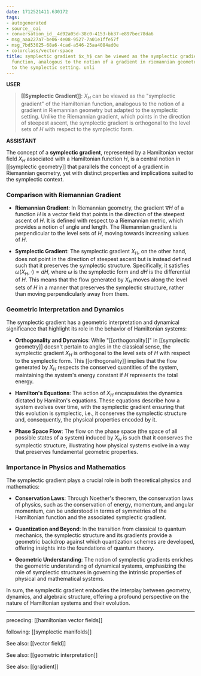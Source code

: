 ```yaml
---
date: 1712521411.630172
tags:
- autogenerated
- source__oai
- conversation_id__4d92a05d-38c0-4153-bb37-e897bec78da6
- msg_aaa227a7-be06-4e08-9527-7a01e1ffe57f
- msg_7bd53025-68a6-4cad-a546-25aa4084ad0e
- colorclass/vector-space
title: symplectic gradient $x_h$ can be viewed as the symplectic gradient of the hamiltonian
  function, analogous to the notion of a gradient in riemannian geometry but adapted
  to the symplectic setting. unli
---
```


**USER**

>**[[Symplectic Gradient]]**: $X_H$ can be viewed as the "symplectic gradient" of the Hamiltonian function, analogous to the notion of a gradient in Riemannian geometry but adapted to the symplectic setting. Unlike the Riemannian gradient, which points in the direction of steepest ascent, the symplectic gradient is orthogonal to the level sets of $H$ with respect to the symplectic form.


**ASSISTANT**

The concept of a **symplectic gradient**, represented by a Hamiltonian vector field $X_H$ associated with a Hamiltonian function $H$, is a central notion in [[symplectic geometry]] that parallels the concept of a gradient in Riemannian geometry, yet with distinct properties and implications suited to the symplectic context.

### Comparison with Riemannian Gradient

- **Riemannian Gradient**: In Riemannian geometry, the gradient $\nabla H$ of a function $H$ is a vector field that points in the direction of the steepest ascent of $H$. It is defined with respect to a Riemannian metric, which provides a notion of angle and length. The Riemannian gradient is perpendicular to the level sets of $H$, moving towards increasing values of $H$.

- **Symplectic Gradient**: The symplectic gradient $X_H$, on the other hand, does not point in the direction of steepest ascent but is instead defined such that it preserves the symplectic structure. Specifically, it satisfies $\omega(X_H, \cdot) = dH$, where $\omega$ is the symplectic form and $dH$ is the differential of $H$. This means that the flow generated by $X_H$ moves along the level sets of $H$ in a manner that preserves the symplectic structure, rather than moving perpendicularly away from them.

### Geometric Interpretation and Dynamics

The symplectic gradient has a geometric interpretation and dynamical significance that highlight its role in the behavior of Hamiltonian systems:

- **Orthogonality and Dynamics**: While "[[orthogonality]]" in [[symplectic geometry]] doesn't pertain to angles in the classical sense, the symplectic gradient $X_H$ is orthogonal to the level sets of $H$ with respect to the symplectic form. This [[orthogonality]] implies that the flow generated by $X_H$ respects the conserved quantities of the system, maintaining the system's energy constant if $H$ represents the total energy.

- **Hamilton's Equations**: The action of $X_H$ encapsulates the dynamics dictated by Hamilton's equations. These equations describe how a system evolves over time, with the symplectic gradient ensuring that this evolution is symplectic, i.e., it conserves the symplectic structure and, consequently, the physical properties encoded by it.

- **Phase Space Flow**: The flow on the phase space (the space of all possible states of a system) induced by $X_H$ is such that it conserves the symplectic structure, illustrating how physical systems evolve in a way that preserves fundamental geometric properties.

### Importance in Physics and Mathematics

The symplectic gradient plays a crucial role in both theoretical physics and mathematics:

- **Conservation Laws**: Through Noether's theorem, the conservation laws of physics, such as the conservation of energy, momentum, and angular momentum, can be understood in terms of symmetries of the Hamiltonian function and the associated symplectic gradient.

- **Quantization and Beyond**: In the transition from classical to quantum mechanics, the symplectic structure and its gradients provide a geometric backdrop against which quantization schemes are developed, offering insights into the foundations of quantum theory.

- **Geometric Understanding**: The notion of symplectic gradients enriches the geometric understanding of dynamical systems, emphasizing the role of symplectic structures in governing the intrinsic properties of physical and mathematical systems.

In sum, the symplectic gradient embodies the interplay between geometry, dynamics, and algebraic structure, offering a profound perspective on the nature of Hamiltonian systems and their evolution.


---

preceding: [[hamiltonian vector fields]]  


following: [[symplectic manifolds]]

See also: [[vector field]]


See also: [[geometric interpretation]]


See also: [[gradient]]